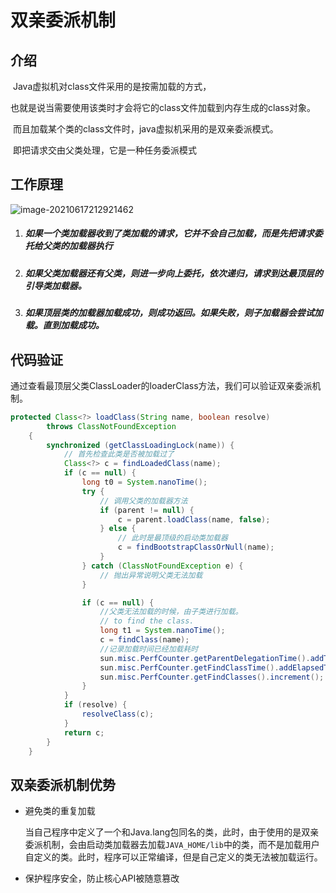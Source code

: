 # 双亲委派机制

## 介绍

​		Java虚拟机对class文件采用的是按需加载的方式，

​		也就是说当需要使用该类时才会将它的class文件加载到内存生成的class对象。

​		而且加载某个类的class文件时，java虚拟机采用的是双亲委派模式。

​		即把请求交由父类处理，它是一种任务委派模式

## 工作原理

![image-20210617212921462](https://gitee.com/ShaoxiongDu/imageBed/raw/master/image-20210617212921462.png)

1. ##### 如果一个类加载器收到了类加载的请求，它并不会自己加载，而是先把请求委托给父类的加载器执行

2. ##### 如果父类加载器还有父类，则进一步向上委托，依次递归，请求到达最顶层的引导类加载器。

3. ##### 如果顶层类的加载器加载成功，则成功返回。如果失败，则子加载器会尝试加载。直到加载成功。

## 代码验证

通过查看最顶层父类ClassLoader的loaderClass方法，我们可以验证双亲委派机制。

```java
protected Class<?> loadClass(String name, boolean resolve)
        throws ClassNotFoundException
    {
        synchronized (getClassLoadingLock(name)) {
            // 首先检查此类是否被加载过了 
            Class<?> c = findLoadedClass(name);
            if (c == null) {
                long t0 = System.nanoTime();
                try {
                    // 调用父类的加载器方法
                    if (parent != null) {
                        c = parent.loadClass(name, false);
                    } else {
                        // 此时是最顶级的启动类加载器
                        c = findBootstrapClassOrNull(name);
                    }
                } catch (ClassNotFoundException e) {
                    // 抛出异常说明父类无法加载
                }

                if (c == null) {
                    //父类无法加载的时候，由子类进行加载。
                    // to find the class.
                    long t1 = System.nanoTime();
                    c = findClass(name);
                    //记录加载时间已经加载耗时
                    sun.misc.PerfCounter.getParentDelegationTime().addTime(t1 - t0);
                    sun.misc.PerfCounter.getFindClassTime().addElapsedTimeFrom(t1);
                    sun.misc.PerfCounter.getFindClasses().increment();
                }
            }
            if (resolve) {
                resolveClass(c);
            }
            return c;
        }
    }
```



## 双亲委派机制优势

- 避免类的重复加载

  当自己程序中定义了一个和Java.lang包同名的类，此时，由于使用的是双亲委派机制，会由启动类加载器去加载`JAVA_HOME/lib`中的类，而不是加载用户自定义的类。此时，程序可以正常编译，但是自己定义的类无法被加载运行。

- 保护程序安全，防止核心API被随意篡改
